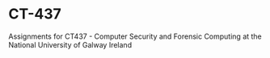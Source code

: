 # CT-437
Assignments for CT437 - Computer Security and Forensic Computing at the National University of Galway Ireland
